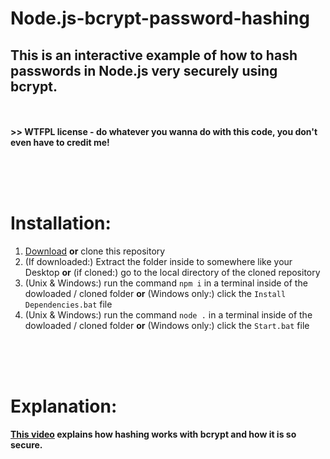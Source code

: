 # Node.js-bcrypt-password-hashing
## This is an interactive example of how to hash passwords in Node.js very securely using bcrypt.

<br><br>
**>> WTFPL license - do whatever you wanna do with this code, you don't even have to credit me!**

<br><br><br>

# Installation:
1. [Download](https://github.com/Sv443/Node.js-bcrypt-password-hashing/archive/master.zip) **or** clone this repository
2. (If downloaded:) Extract the folder inside to somewhere like your Desktop **or** (if cloned:) go to the local directory of the cloned repository
3. (Unix & Windows:) run the command `npm i` in a terminal inside of the dowloaded / cloned folder **or** (Windows only:) click the `Install Dependencies.bat` file
4. (Unix & Windows:) run the command `node .` in a terminal inside of the dowloaded / cloned folder **or** (Windows only:) click the `Start.bat` file

<br><br><br>

# Explanation:
**[This video](https://www.youtube.com/watch?v=O6cmuiTBZVs) explains how hashing works with bcrypt and how it is so secure.**
